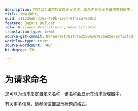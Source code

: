 ```yaml
---
description: 您可以为请求指定自定义名称，该名称会显示在请求管理器中。
title: 为请求命名
uuid: 111326eb-33e2-490b-9a04-0f481a70e072
feature: Report Builder
role: Business Practitioner, Administrator
translation-type: tm+mt
source-git-commit: 894ee7a8f761f7aa2590e06708be82e7ecfa3f6d
workflow-type: tm+mt
source-wordcount: '48'
ht-degree: 93%

---
```



# 为请求命名

您可以为请求指定自定义名称，该名称会显示在请求管理器中。

有关更多信息，请参阅[设置显示标题的格式](/help/analyze/report-builder/layout/t-format-display-headers.md)。
